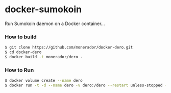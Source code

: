 # docker-sumokoin

Run Sumokoin daemon on a Docker container...

### How to build

```sh
$ git clone https://github.com/monerador/docker-dero.git
$ cd docker-dero
$ docker build -t monerador/dero .
```

### How to Run

```sh
$ docker volume create --name dero
$ docker run -t -d --name dero -v dero:/dero --restart unless-stopped -p 127.0.0.1:20206:20206 -p 20202:20202 monerador/derod:latest
```
